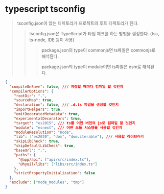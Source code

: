 # typescript tsconfig

> tsconfig.json이 있는 디렉토리가 프로젝트의 루트 디렉토리가 된다.
>
> > tsconfig.json은 TypeScript가 타입 체크를 하는 방법을 결정한다. (tsc, ts-node, IDE 등이 사용)
> >
> > > package.json의 type이 commonjs면 ts파일은 commonjs로 해석된다.
> > >
> > > package.json의 type이 module이면 ts파일은 esm로 해석된다.

```json
{
  "compileOnSave": false, /// 저장할 때마다 컴파일 할 것인지
  "compilerOptions": {
    "rootDir": ".",
    "sourceMap": true,
    "declaration": false, /// .d.ts 파일을 생성할 것인지
    "importHelpers": true,
    "emitDecoratorMetadata": true,
    "experimentalDecorators": true,
    "target": "es2015", /// ts를 어떤 버전의 js로 컴파일 할 것인지
    "module": "esnext", /// 어떤 모듈 시스템을 사용할 것인지
    "moduleResolution": "node",
    "lib": ["es2020", "dom", "dom.iterable"], /// 사용할 라이브러리
    "skipLibCheck": true,
    "skipDefaultLibCheck": true,
    "baseUrl": ".",
    "paths": {
      "@app/api": ["api/src/index.ts"],
      "@hyuil/libs": ["libs/src/index.ts"]
    },
    "strictPropertyInitialization": false
  },
  "exclude": ["node_modules", "tmp"]
}
```
